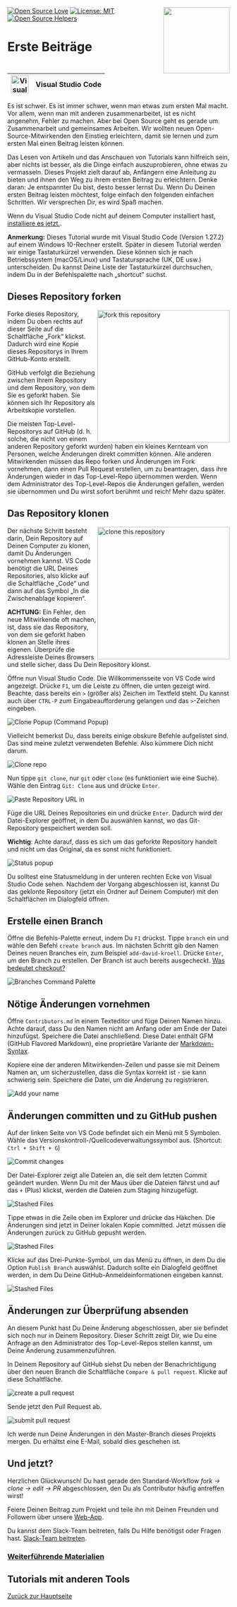 [![Open Source Love](https://badges.frapsoft.com/os/v1/open-source.svg?v=103)](https://github.com/ellerbrock/open-source-badges/)
[<img align="right" width="150" src="https://firstcontributions.github.io/assets/Readme/join-slack-team.png">](https://join.slack.com/t/firstcontributors/shared_invite/zt-1hg51qkgm-Xc7HxhsiPYNN3ofX2_I8FA)
[![License: MIT](https://img.shields.io/badge/License-MIT-green.svg)](https://opensource.org/licenses/MIT)
[![Open Source Helpers](https://www.codetriage.com/roshanjossey/first-contributions/badges/users.svg)](https://www.codetriage.com/roshanjossey/first-contributions)

# Erste Beiträge

| <img alt="Visual Studio Code" src="https://upload.wikimedia.org/wikipedia/commons/1/1c/Visual_Studio_Code_1.35_icon.png" width="40"> | Visual Studio Code |
| ------------------------------------------------------------------------------------------------------------------------------------ | ------------------ |

Es ist schwer. Es ist immer schwer, wenn man etwas zum ersten Mal macht. Vor allem, wenn man mit anderen zusammenarbeitet, ist es nicht angenehm, Fehler zu machen. Aber bei Open Source geht es gerade um Zusammenarbeit und gemeinsames Arbeiten. Wir wollten neuen Open-Source-Mitwirkenden den Einstieg erleichtern, damit sie lernen und zum ersten Mal einen Beitrag leisten können.

Das Lesen von Artikeln und das Anschauen von Tutorials kann hilfreich sein, aber nichts ist besser, als die Dinge einfach auszuprobieren, ohne etwas zu vermasseln. Dieses Projekt zielt darauf ab, Anfängern eine Anleitung zu bieten und ihnen den Weg zu ihrem ersten Beitrag zu erleichtern. Denke daran: Je entspannter Du bist, desto besser lernst Du. Wenn Du Deinen ersten Beitrag leisten möchtest, folge einfach den folgenden einfachen Schritten. Wir versprechen Dir, es wird Spaß machen.

Wenn du Visual Studio Code nicht auf deinem Computer installiert hast, [installiere es jetzt.](https://code.visualstudio.com/download).

**Anmerkung:** Dieses Tutorial wurde mit Visual Studio Code (Version 1.27.2) auf einem Windows 10-Rechner erstellt. Später in diesem Tutorial werden wir einige Tastaturkürzel verwenden. Diese können sich je nach Betriebssystem (macOS/Linux) und Tastatursprache (UK, DE usw.) unterscheiden. Du kannst Deine Liste der Tastaturkürzel durchsuchen, indem Du in der Befehlspalette nach „shortcut” suchst.

## Dieses Repository forken

<img align="right" width="300" src="https://firstcontributions.github.io/assets/Readme/fork.png" alt="fork this repository" />

Forke dieses Repository, indem Du oben rechts auf dieser Seite auf die Schaltfläche „Fork“ klickst. Dadurch wird eine Kopie dieses Repositorys in Ihrem GitHub-Konto erstellt.

GitHub verfolgt die Beziehung zwischen Ihrem Repository und dem Repository, von dem Sie es geforkt haben. Sie können sich Ihr Repository als Arbeitskopie vorstellen.

Die meisten Top-Level-Repositorys auf GitHub (d. h. solche, die nicht von einem anderen Repository geforkt wurden) haben ein kleines Kernteam von Personen, welche Änderungen direkt committen können. Alle anderen Mitwirkenden müssen das Repo forken und Änderungen im Fork vornehmen, dann einen Pull Request erstellen, um zu beantragen, dass ihre Änderungen wieder in das Top-Level-Repo übernommen werden. Wenn dem Administrator des Top-Level-Repos die Änderungen gefallen, werden sie übernommen und Du wirst sofort berühmt und reich! Mehr dazu später.

## Das Repository klonen

<img align="right" width="300" src="https://firstcontributions.github.io/assets/Readme/clone.png" alt="clone this repository" />

Der nächste Schritt besteht darin, Dein Repository auf Deinen Computer zu klonen, damit Du Änderungen vornehmen kannst. VS Code benötigt die URL Deines Repositories, also klicke auf die Schaltfläche „Code“ und dann auf das Symbol „In die Zwischenablage kopieren“.

**ACHTUNG:** Ein Fehler, den neue Mitwirkende oft machen, ist, dass sie das Repository, von dem sie geforkt haben klonen an Stelle ihres eigenen. Überprüfe die Adressleiste Deines Browsers und stelle sicher, dass Du Dein Repository klonst.

Öffne nun Visual Studio Code. Die Willkommensseite von VS Code wird angezeigt. Drücke `F1`, um die Leiste zu öffnen, die unten gezeigt wird. Beachte, dass bereits ein `>` (größer als) Zeichen im Textfeld steht. Du kannst auch über `CTRL-P` zum Eingabeaufforderung gelangen und das `>`-Zeichen eingeben.

<img src="https://firstcontributions.github.io/assets/gui-tool-tutorials/github-windows-vs-code-tutorial/vscode-2018-08-clone.png" alt="Clone Popup (Command Popup)" />

Vielleicht bemerkst Du, dass bereits einige obskure Befehle aufgelistet sind. Das sind meine zuletzt verwendeten Befehle. Also kümmere Dich nicht darum.

<img src="https://firstcontributions.github.io/assets/gui-tool-tutorials/github-windows-vs-code-tutorial/vscode-2018-08-clone1.png" alt="Clone repo" />

Nun tippe `git clone`, nur `git` oder `clone` (es funktioniert wie eine Suche).
Wähle den Eintrag `Git: Clone` aus und drücke `Enter`.

<img src="https://firstcontributions.github.io/assets/gui-tool-tutorials/github-windows-vs-code-tutorial/vscode-2018-08-clone2.png" alt="Paste Repository URL in" />

Füge die URL Deines Repositories ein und drücke `Enter`. Dadurch wird der Datei-Explorer geöffnet, in dem Du auswählen kannst, wo das Git-Repository gespeichert werden soll.

**Wichtig**: Achte darauf, dass es sich um das geforkte Repository handelt und nicht um das Original, da es sonst nicht funktioniert.

<img src="https://firstcontributions.github.io/assets/gui-tool-tutorials/github-windows-vs-code-tutorial/vscode-2018-08-clone3.png" alt="Status popup" />

Du solltest eine Statusmeldung in der unteren rechten Ecke von Visual Studio Code sehen. Nachdem der Vorgang abgeschlossen ist, kannst Du das geklonte Repository (jetzt ein Ordner auf Deinem Computer) mit den Schaltflächen im Dialogfeld öffnen.

## Erstelle einen Branch

Öffne die Befehls-Palette erneut, indem Du `F1` drückst. Tippe `branch` ein und wähle den Befehl `create branch` aus. Im nächsten Schritt gib den Namen Deines neuen Branches ein, zum Beispiel `add-david-kroell`. Drücke `Enter`, um den Branch zu erstellen. Der Branch ist auch bereits ausgecheckt. [Was bedeutet checkout?](https://www.git-scm.com/docs/git-checkout)

<img src="https://firstcontributions.github.io/assets/gui-tool-tutorials/github-windows-vs-code-tutorial/vscode-2018-08-branch.png" alt="Branches Command Palette" />

## Nötige Änderungen vornehmen

Öffne `Contributors.md` in einem Texteditor und füge Deinen Namen hinzu. Achte darauf, dass Du den Namen nicht am Anfang oder am Ende der Datei hinzufügst. Speichere die Datei anschließend.
Diese Datei enthält GFM (GitHub Flavored Markdown), eine proprietäre Variante der <a href="https://en.wikipedia.org/wiki/Markdown">Markdown-Syntax</a>.

Kopiere eine der anderen Mitwirkenden-Zeilen und passe sie mit Deinem Namen an, um sicherzustellen, dass die Syntax korrekt ist - sie kann schwierig sein. Speichere die Datei, um die Änderung zu registrieren.

<img src="https://firstcontributions.github.io/assets/gui-tool-tutorials/github-windows-vs-code-tutorial/vscode-2018-08-changes.png" alt="Add your name" />

## Änderungen committen und zu GitHub pushen

Auf der linken Seite von VS Code befindet sich ein Menü mit 5 Symbolen. Wähle das Versionskontroll-/Quellcodeverwaltungssymbol aus.
(Shortcut: `Ctrl + Shift + G`)

<img src="https://firstcontributions.github.io/assets/gui-tool-tutorials/github-windows-vs-code-tutorial/vscode-2018-08-commit.png" alt="Commit changes" />

Der Datei-Explorer zeigt alle Dateien an, die seit dem letzten Commit geändert wurden. Wenn Du mit der Maus über die Dateien fährst und auf das `+` (Plus) klickst, werden die Dateien zum Staging hinzugefügt.

<img src="https://firstcontributions.github.io/assets/gui-tool-tutorials/github-windows-vs-code-tutorial/vscode-2018-08-commit1.png" alt="Stashed Files">

Tippe etwas in die Zeile oben im Explorer und drücke das Häkchen. Die Änderungen sind jetzt in Deiner lokalen Kopie committed. Jetzt müssen die Änderungen zurück zu GitHub gepusht werden.

<img src="https://firstcontributions.github.io/assets/gui-tool-tutorials/github-windows-vs-code-tutorial/vscode-2018-08-push.png" alt="Stashed Files">

Klicke auf das Drei-Punkte-Symbol, um das Menü zu öffnen, in dem Du die Option `Publish Branch` auswählst. Dadurch sollte ein Dialogfeld geöffnet werden, in dem Du Deine GitHub-Anmeldeinformationen eingeben kannst.

<img src="https://firstcontributions.github.io/assets/gui-tool-tutorials/github-windows-vs-code-tutorial/vscode-2018-08-gh-auth.png" alt="Stashed Files">

## Änderungen zur Überprüfung absenden

An diesem Punkt hast Du Deine Änderung abgeschlossen, aber sie befindet sich noch nur in Deinem Repository. Dieser Schritt zeigt Dir, wie Du eine Anfrage an den Administrator des Top-Level-Repos stellen kannst, um Deine Änderung zusammenzuführen.

In Deinem Repository auf GitHub siehst Du neben der Benachrichtigung über den neuen Branch die Schaltfläche `Compare & pull request`. Klicke auf diese Schaltfläche.

<img src="https://firstcontributions.github.io/assets/Readme/compare-and-pull.png" alt="create a pull request" />

Sende jetzt den Pull Request ab.

<img src="https://firstcontributions.github.io/assets/Readme/submit-pull-request.png" alt="submit pull request" />

Ich werde nun Deine Änderungen in den Master-Branch dieses Projekts mergen. Du erhältst eine E-Mail, sobald dies geschehen ist.

## Und jetzt?

Herzlichen Glückwunsch! Du hast gerade den Standard-Workflow _fork -> clone -> edit -> PR_ abgeschlossen, den Du als Contributor häufig antreffen wirst!

Feiere Deinen Beitrag zum Projekt und teile ihn mit Deinen Freunden und Followern über unsere [Web-App](https://firstcontributions.github.io#social-share).

Du kannst dem Slack-Team beitreten, falls Du Hilfe benötigst oder Fragen hast. [Slack-Team beitreten](https://join.slack.com/t/firstcontributors/shared_invite/zt-1hg51qkgm-Xc7HxhsiPYNN3ofX2_I8FA).

### [Weiterführende Materialien](../additional-material/git_workflow_scenarios/additional-material.md)

## Tutorials mit anderen Tools

[Zurück zur Hauptseite](https://github.com/firstcontributions/first-contributions#tutorials-using-other-tools)
